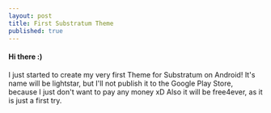 ```yaml
---
layout: post
title: First Substratum Theme
published: true
---
```


####  Hi there :)
I just started to create my very first Theme for Substratum on Android!
It's name will be lightstar, but I'll not publish it to the Google Play Store,
because I just don't want to pay any money xD
Also it will be free4ever, as it is just a first try.
